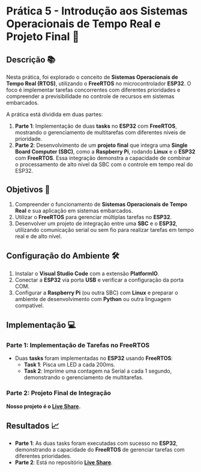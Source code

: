 # Prática 5 - Introdução aos Sistemas Operacionais de Tempo Real e Projeto Final 🚀

## Descrição 📚

Nesta prática, foi explorado o conceito de **Sistemas Operacionais de Tempo Real (RTOS)**, utilizando o **FreeRTOS** no microcontrolador **ESP32**. O foco é implementar tarefas concorrentes com diferentes prioridades e compreender a previsibilidade no controle de recursos em sistemas embarcados.

A prática está dividida em duas partes:

1. **Parte 1**: Implementação de duas **tasks** no **ESP32** com **FreeRTOS**, mostrando o gerenciamento de multitarefas com diferentes níveis de prioridade.
2. **Parte 2**: Desenvolvimento de um **projeto final** que integra uma **Single Board Computer (SBC)**, como a **Raspberry Pi**, rodando **Linux** e o **ESP32** com **FreeRTOS**. Essa integração demonstra a capacidade de combinar o processamento de alto nível da SBC com o controle em tempo real do ESP32.

## Objetivos 🎯

1. Compreender o funcionamento de **Sistemas Operacionais de Tempo Real** e sua aplicação em sistemas embarcados.
2. Utilizar o **FreeRTOS** para gerenciar múltiplas tarefas no **ESP32**.
3. Desenvolver um projeto de integração entre uma **SBC** e o **ESP32**, utilizando comunicação serial ou sem fio para realizar tarefas em tempo real e de alto nível.

## Configuração do Ambiente 🛠️

1. Instalar o **Visual Studio Code** com a extensão **PlatformIO**.
2. Conectar a **ESP32** via porta **USB** e verificar a configuração da porta COM.
3. Configurar a **Raspberry Pi** (ou outra SBC) com **Linux** e preparar o ambiente de desenvolvimento com **Python** ou outra linguagem compatível.

## Implementação 💻

### Parte 1: Implementação de Tarefas no FreeRTOS

- Duas **tasks** foram implementadas no **ESP32** usando **FreeRTOS**:
  - **Task 1**: Pisca um LED a cada 200ms.
  - **Task 2**: Imprime uma contagem na Serial a cada 1 segundo, demonstrando o gerenciamento de multitarefas.

### Parte 2: Projeto Final de Integração

**Nosso projeto é o [**Live Share**](https://github.com/ikuyorih9/LocalShare).**

## Resultados 📈

- **Parte 1**: As duas tasks foram executadas com sucesso no **ESP32**, demonstrando a capacidade do **FreeRTOS** de gerenciar tarefas com diferentes prioridades.
- **Parte 2**: Está no repositório [**Live Share**](https://github.com/ikuyorih9/LocalShare).
